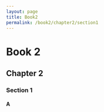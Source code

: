 ```yaml
---
layout: page
title: Book2
permalink: /book2/chapter2/section1
---
```

# Book 2

## Chapter 2

### Section 1

#### A